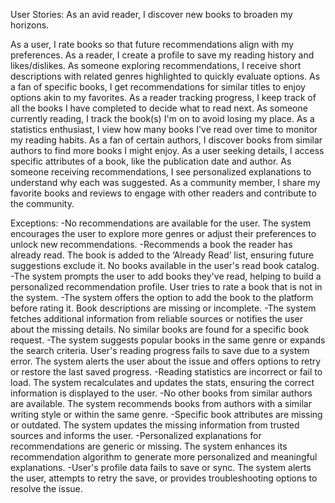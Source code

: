 User Stories:
As an avid reader, I discover new books to broaden my horizons.

As a user, I rate books so that future recommendations align with my preferences.
As a reader, I create a profile to save my reading history and likes/dislikes.
As someone exploring recommendations, I receive short descriptions with related genres highlighted to quickly evaluate options.
As a fan of specific books, I get recommendations for similar titles to enjoy options akin to my favorites.
As a reader tracking progress, I keep track of all the books I have completed to decide what to read next.
As someone currently reading, I track the book(s) I'm on to avoid losing my place.
As a statistics enthusiast, I view how many books I've read over time to monitor my reading habits.
As a fan of certain authors, I discover books from similar authors to find more books I might enjoy.
As a user seeking details, I access specific attributes of a book, like the publication date and author.
As someone receiving recommendations, I see personalized explanations to understand why each was suggested.
As a community member, I share my favorite books and reviews to engage with other readers and contribute to the community.


Exceptions:
-No recommendations are available for the user.
The system encourages the user to explore more genres or adjust their preferences to unlock new recommendations.
-Recommends a book the reader has already read.
The book is added to the ‘Already Read’ list, ensuring future suggestions exclude it.
No books available in the user's read book catalog.
-The system prompts the user to add books they've read, helping to build a personalized recommendation profile.
User tries to rate a book that is not in the system.
-The system offers the option to add the book to the platform before rating it.
Book descriptions are missing or incomplete.
-The system fetches additional information from reliable sources or notifies the user about the missing details.
No similar books are found for a specific book request.
-The system suggests popular books in the same genre or expands the search criteria.
User's reading progress fails to save due to a system error.
The system alerts the user about the issue and offers options to retry or restore the last saved progress.
-Reading statistics are incorrect or fail to load.
The system recalculates and updates the stats, ensuring the correct information is displayed to the user.
-No other books from similar authors are available.
The system recommends books from authors with a similar writing style or within the same genre.
-Specific book attributes are missing or outdated.
The system updates the missing information from trusted sources and informs the user.
-Personalized explanations for recommendations are generic or missing.
The system enhances its recommendation algorithm to generate more personalized and meaningful explanations.
-User's profile data fails to save or sync.
The system alerts the user, attempts to retry the save, or provides troubleshooting options to resolve the issue.




